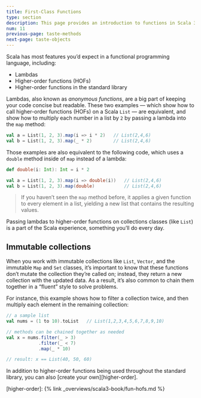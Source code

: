 ```yaml
---
title: First-Class Functions
type: section
description: This page provides an introduction to functions in Scala 3.
num: 11
previous-page: taste-methods
next-page: taste-objects
---
```




Scala has most features you’d expect in a functional programming language, including:

- Lambdas
- Higher-order functions (HOFs)
- Higher-order functions in the standard library

Lambdas, also known as _anonymous functions_, are a big part of keeping your code concise but readable.
These two examples — which show how to call higher-order functions (HOFs) on a Scala `List` — are equivalent, and show how to multiply each number in a list by `2` by passing a lambda into the `map` method:

```scala
val a = List(1, 2, 3).map(i => i * 2)   // List(2,4,6)
val b = List(1, 2, 3).map(_ * 2)        // List(2,4,6)
```

Those examples are also equivalent to the following code, which uses a `double` method inside of `map` instead of a lambda:

```scala
def double(i: Int): Int = i * 2

val a = List(1, 2, 3).map(i => double(i))   // List(2,4,6)
val b = List(1, 2, 3).map(double)           // List(2,4,6)
```

> If you haven’t seen the `map` method before, it applies a given function to every element in a list, yielding a new list that contains the resulting values.

Passing lambdas to higher-order functions on collections classes (like `List`) is a part of the Scala experience, something you’ll do every day.



## Immutable collections

When you work with immutable collections like `List`, `Vector`, and the immutable `Map` and `Set` classes, it’s important to know that these functions don’t mutate the collection they’re called on; instead, they return a new collection with the updated data.
As a result, it’s also common to chain them together in a “fluent” style to solve problems.

For instance, this example shows how to filter a collection twice, and then multiply each element in the remaining collection:

```scala
// a sample list
val nums = (1 to 10).toList   // List(1,2,3,4,5,6,7,8,9,10)

// methods can be chained together as needed
val x = nums.filter(_ > 3)
            .filter(_ < 7)
            .map(_ * 10)

// result: x == List(40, 50, 60)
```

In addition to higher-order functions being used throughout the standard library, you can also [create your own][higher-order].



[higher-order]: {% link _overviews/scala3-book/fun-hofs.md %}
